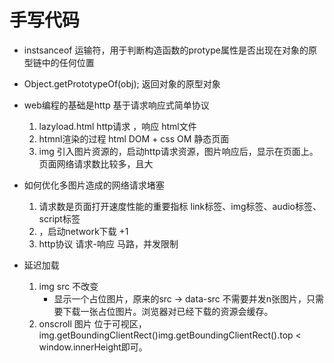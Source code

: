 # 手写代码

- instsanceof 运输符，用于判断构造函数的protype属性是否出现在对象的原型链中的任何位置

- Object.getPrototypeOf(obj);    返回对象的原型对象


- web编程的基础是http 基于请求响应式简单协议
    1. lazyload.html    http请求    ，响应  html文件
    2. htmnl渲染的过程 html DOM + css OM 静态页面
    3. img 引入图片资源的，启动http请求资源，图片响应后，显示在页面上。
        页面网络请求数比较多，且大


- 如何优化多图片造成的网络请求堵塞
    1. 请求数是页面打开速度性能的重要指标
        link标签、img标签、audio标签、script标签
    2. ，启动network下载 +1
    3. http协议  请求-响应  马路，并发限制



- 延迟加载 
    1. img  src  不改变
        - 显示一个占位图片，原来的src -> data-src 不需要并发n张图片，只需要下载一张占位图片。浏览器对已经下载的资源会缓存。
    2. onscroll 图片 位于可视区，img.getBoundingClientRect()img.getBoundingClientRect().top < window.innerHeight即可。